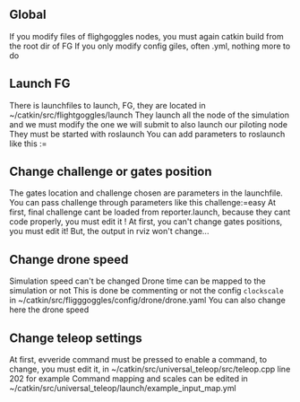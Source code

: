 ## Global

If you modify files of flighgoggles nodes, you must again catkin build from the root dir of FG
If you only modify config giles, often .yml, nothing more to do

## Launch FG

There is launchfiles to launch, FG, they are located in ~/catkin/src/flightgoggles/launch
They launch all the node of the simulation and we must modify the one we will submit to also launch our piloting node
They must be started with roslaunch <launchfile>
You can add parameters to roslaunch like this <key>:=<value>

## Change challenge or gates position

The gates location and challenge chosen are parameters in the launchfile.
You can pass challenge through parameters like this challenge:=easy
At first, final challenge cant be loaded from reporter.launch, because they cant code properly, you must edit it !
At first, you can't change gates positions, you must edit it!
But, the output in rviz won't change...

## Change drone speed

Simulation speed can't be changed
Drone time can be mapped to the simulation or not
This is done be commenting or not the config `clockscale` in ~/catkin/src/fligggoggles/config/drone/drone.yaml
You can also change here the drone speed

## Change teleop settings

At first, evveride command must be pressed to enable a command, to change, you must edit it, in ~/catkin/src/universal_teleop/src/teleop.cpp line 202 for example
Command mapping and scales can be edited in ~/catkin/src/universal_teleop/launch/example_input_map.yml
